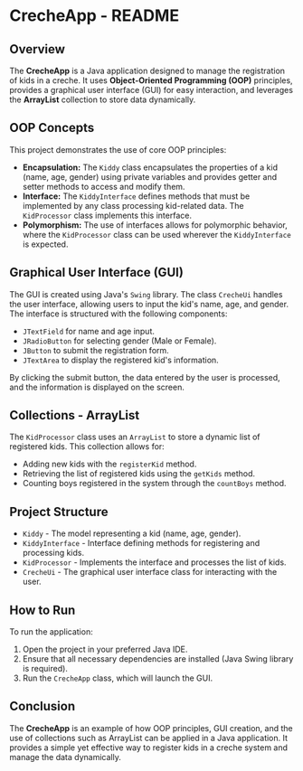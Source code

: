 <!DOCTYPE html>
<html lang="en">
<head>
    <meta charset="UTF-8">
    <meta name="viewport" content="width=device-width, initial-scale=1.0">
    <title>CrecheApp - README</title>
</head>
<body>
    <h1>CrecheApp - README</h1>
    
  <h2>Overview</h2>
    <p>The <strong>CrecheApp</strong> is a Java application designed to manage the registration of kids in a creche. It uses <strong>Object-Oriented Programming (OOP)</strong> principles, provides a graphical user interface (GUI) for easy interaction, and leverages the <strong>ArrayList</strong> collection to store data dynamically.</p>
    
  <h2>OOP Concepts</h2>
    <p>This project demonstrates the use of core OOP principles:</p>
    <ul>
        <li><strong>Encapsulation:</strong> The <code>Kiddy</code> class encapsulates the properties of a kid (name, age, gender) using private variables and provides getter and setter methods to access and modify them.</li>
        <li><strong>Interface:</strong> The <code>KiddyInterface</code> defines methods that must be implemented by any class processing kid-related data. The <code>KidProcessor</code> class implements this interface.</li>
        <li><strong>Polymorphism:</strong> The use of interfaces allows for polymorphic behavior, where the <code>KidProcessor</code> class can be used wherever the <code>KiddyInterface</code> is expected.</li>
    </ul>
    <h2>Graphical User Interface (GUI)</h2>
    <p>The GUI is created using Java's <code>Swing</code> library. The class <code>CrecheUi</code> handles the user interface, allowing users to input the kid's name, age, and gender. The interface is structured with the following components:</p>
    <ul>
        <li><code>JTextField</code> for name and age input.</li>
        <li><code>JRadioButton</code> for selecting gender (Male or Female).</li>
        <li><code>JButton</code> to submit the registration form.</li>
        <li><code>JTextArea</code> to display the registered kid's information.</li>
    </ul>
    <p>By clicking the submit button, the data entered by the user is processed, and the information is displayed on the screen.</p>
    
   <h2>Collections - ArrayList</h2>
    <p>The <code>KidProcessor</code> class uses an <code>ArrayList</code> to store a dynamic list of registered kids. This collection allows for:</p>
    <ul>
        <li>Adding new kids with the <code>registerKid</code> method.</li>
        <li>Retrieving the list of registered kids using the <code>getKids</code> method.</li>
        <li>Counting boys registered in the system through the <code>countBoys</code> method.</li>
    </ul>
    
  <h2>Project Structure</h2>
    <ul>
        <li><code>Kiddy</code> - The model representing a kid (name, age, gender).</li>
        <li><code>KiddyInterface</code> - Interface defining methods for registering and processing kids.</li>
        <li><code>KidProcessor</code> - Implements the interface and processes the list of kids.</li>
        <li><code>CrecheUi</code> - The graphical user interface class for interacting with the user.</li>
    </ul>

  <h2>How to Run</h2>
    <p>To run the application:</p>
    <ol>
        <li>Open the project in your preferred Java IDE.</li>
        <li>Ensure that all necessary dependencies are installed (Java Swing library is required).</li>
        <li>Run the <code>CrecheApp</code> class, which will launch the GUI.</li>
    </ol>

  <h2>Conclusion</h2>
    <p>The <strong>CrecheApp</strong> is an example of how OOP principles, GUI creation, and the use of collections such as ArrayList can be applied in a Java application. It provides a simple yet effective way to register kids in a creche system and manage the data dynamically.</p>
</body>
</html>
